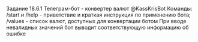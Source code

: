 Задание 18.6.1 
Телеграм-бот - конвертер валют @KassKrisBot
Команды:
/start и /help - приветствие и краткая инструкция по применению бота; /values - список валют, доступных для конвертации ботом 
При вводе невалидных значений бот выводит соответствующую информацию об ошибке
